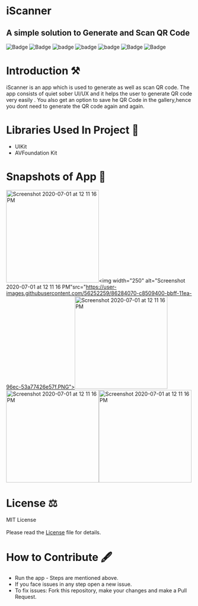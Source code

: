 # iScanner 
A simple solution to Generate and Scan QR Code <br> 
---
![Badge](https://img.shields.io/badge/License-MIT-yellow)
![Badge](https://img.shields.io/badge/Xcode-11.5-green)
![badge](https://img.shields.io/badge/Swift-5.0-red)
![badge](https://img.shields.io/badge/iOS-13-blue)
![badge](https://img.shields.io/badge/Platfrom-iOS-orange)
![Badge](https://img.shields.io/badge/QR-Scanner-yellowgreen)
![Badge](https://img.shields.io/badge/QR-Generator-black)

# Introduction ⚒  
iScanner is an app which is used to generate as well as scan QR code. The app consists of quiet sober UI/UX and it helps the user to generate QR code very easily . You also get an option to save he QR Code in the gallery,hence you dont need to generate the QR code again and again.

# Libraries Used In Project 📒 

* UIKit <br>
* AVFoundation Kit

# Snapshots of App 📸

<img width="250" alt="Screenshot 2020-07-01 at 12 11 16 PM" src="https://user-images.githubusercontent.com/56252259/86283929-8de6f700-bbff-11ea-930c-c2bd9afbc5d0.png"><img width="250" alt="Screenshot 2020-07-01 at 12 11 16 PM"src="https://user-images.githubusercontent.com/56252259/86284070-c8509400-bbff-11ea-96ec-53a77426e57f.PNG"><img width="250" alt="Screenshot 2020-07-01 at 12 11 16 PM" src="https://user-images.githubusercontent.com/56252259/86143878-9ad9ec80-bb12-11ea-8eed-7fe728f8dd18.png"><img width="250" alt="Screenshot 2020-07-01 at 12 11 16 PM" src="https://user-images.githubusercontent.com/56252259/86143796-84cc2c00-bb12-11ea-94e0-c091e7d31944.png"><img width="250" alt="Screenshot 2020-07-01 at 12 11 16 PM" src="https://user-images.githubusercontent.com/56252259/86143840-91508480-bb12-11ea-8e66-056ef68b9684.png">


# License ⚖️  

MIT License<br>  
Please read the [License](https://github.com/gokulnair2001/iScanner-QR-Code-Reader-Generator-/blob/master/LICENSE "License") file for details.

# How to Contribute 🖋 

* Run the app - Steps are mentioned above.
* If you face issues in any step open a new issue.
* To fix issues: Fork this repository, make your changes and make a Pull Request. 


